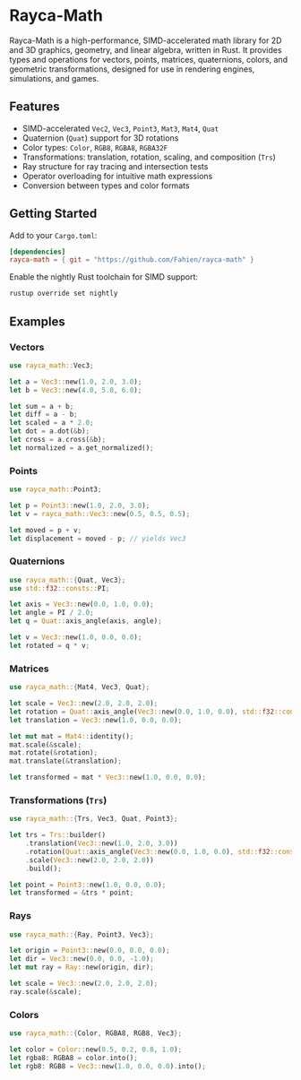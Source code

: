 # Rayca-Math

Rayca-Math is a high-performance, SIMD-accelerated math library for 2D and 3D graphics, geometry, and linear algebra, written in Rust. It provides types and operations for vectors, points, matrices, quaternions, colors, and geometric transformations, designed for use in rendering engines, simulations, and games.

## Features

- SIMD-accelerated `Vec2`, `Vec3`, `Point3`, `Mat3`, `Mat4`, `Quat`
- Quaternion (`Quat`) support for 3D rotations
- Color types: `Color`, `RGB8`, `RGBA8`, `RGBA32F`
- Transformations: translation, rotation, scaling, and composition (`Trs`)
- Ray structure for ray tracing and intersection tests
- Operator overloading for intuitive math expressions
- Conversion between types and color formats

## Getting Started

Add to your `Cargo.toml`:

```toml
[dependencies]
rayca-math = { git = "https://github.com/Fahien/rayca-math" }
```

Enable the nightly Rust toolchain for SIMD support:

```sh
rustup override set nightly
```

## Examples

### Vectors

```rust
use rayca_math::Vec3;

let a = Vec3::new(1.0, 2.0, 3.0);
let b = Vec3::new(4.0, 5.0, 6.0);

let sum = a + b;
let diff = a - b;
let scaled = a * 2.0;
let dot = a.dot(&b);
let cross = a.cross(&b);
let normalized = a.get_normalized();
```

### Points

```rust
use rayca_math::Point3;

let p = Point3::new(1.0, 2.0, 3.0);
let v = rayca_math::Vec3::new(0.5, 0.5, 0.5);

let moved = p + v;
let displacement = moved - p; // yields Vec3
```

### Quaternions

```rust
use rayca_math::{Quat, Vec3};
use std::f32::consts::PI;

let axis = Vec3::new(0.0, 1.0, 0.0);
let angle = PI / 2.0;
let q = Quat::axis_angle(axis, angle);

let v = Vec3::new(1.0, 0.0, 0.0);
let rotated = q * v;
```

### Matrices

```rust
use rayca_math::{Mat4, Vec3, Quat};

let scale = Vec3::new(2.0, 2.0, 2.0);
let rotation = Quat::axis_angle(Vec3::new(0.0, 1.0, 0.0), std::f32::consts::FRAC_PI_2);
let translation = Vec3::new(1.0, 0.0, 0.0);

let mut mat = Mat4::identity();
mat.scale(&scale);
mat.rotate(&rotation);
mat.translate(&translation);

let transformed = mat * Vec3::new(1.0, 0.0, 0.0);
```

### Transformations (`Trs`)

```rust
use rayca_math::{Trs, Vec3, Quat, Point3};

let trs = Trs::builder()
    .translation(Vec3::new(1.0, 2.0, 3.0))
    .rotation(Quat::axis_angle(Vec3::new(0.0, 1.0, 0.0), std::f32::consts::PI))
    .scale(Vec3::new(2.0, 2.0, 2.0))
    .build();

let point = Point3::new(1.0, 0.0, 0.0);
let transformed = &trs * point;
```

### Rays

```rust
use rayca_math::{Ray, Point3, Vec3};

let origin = Point3::new(0.0, 0.0, 0.0);
let dir = Vec3::new(0.0, 0.0, -1.0);
let mut ray = Ray::new(origin, dir);

let scale = Vec3::new(2.0, 2.0, 2.0);
ray.scale(&scale);
```

### Colors

```rust
use rayca_math::{Color, RGBA8, RGB8, Vec3};

let color = Color::new(0.5, 0.2, 0.8, 1.0);
let rgba8: RGBA8 = color.into();
let rgb8: RGB8 = Vec3::new(1.0, 0.0, 0.0).into();
```
